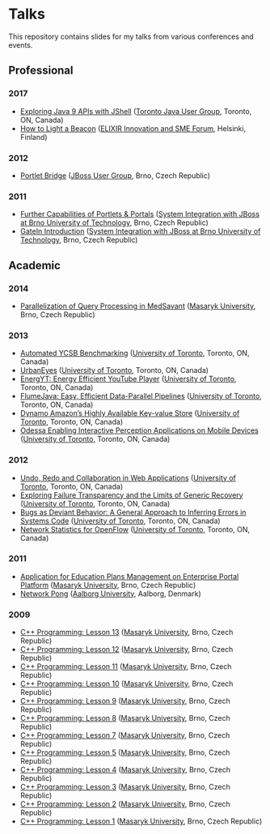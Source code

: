# Talks

This repository contains slides for my talks from various conferences and events.

## Professional

### 2017
- [Exploring Java 9 APIs with JShell](2017-tjug-exploring-java-9-apis-with-jshell.pdf) ([Toronto Java User Group](http://www.tjug.ca/), Toronto, ON, Canada)
- [How to Light a Beacon](2017-sme-how-to-light-a-beacon.pdf) ([ELIXIR Innovation and SME Forum](https://www.elixir-europe.org/events/elixir-innovation-and-sme-forum-genomics-and-health-global-resources-local-innovation-0), Helsinki, Finland)

### 2012
- [Portlet Bridge](2012-jbugcz-portletbridge.pdf) ([JBoss User Group](https://developer.jboss.org/groups/JBUGcz), Brno, Czech Republic)

### 2011
- [Further Capabilities of Portlets & Portals](2011-but-further-capabilities-of-portlets-and-portals.pdf) ([System Integration with JBoss at Brno University of Technology](https://developer.jboss.org/wiki/SystemovaIntegraceSJBossemPodzim2011), Brno, Czech Republic)
- [GateIn Introduction](2011-but-gatein-introduction.pdf) ([System Integration with JBoss at Brno University of Technology](https://developer.jboss.org/wiki/SystemovaIntegraceSJBossemPodzim2011), Brno, Czech Republic)

## Academic

### 2014
- [Parallelization of Query Processing in MedSavant](2014-muni-parallelization-of-query-processing-in-medsavant.pdf) ([Masaryk University](https://www.muni.cz/), Brno, Czech Republic)

### 2013
- [Automated YCSB Benchmarking](2013-uoft-automated-ycsb-benchmarking.pdf) ([University of Toronto](https://www.utoronto.ca/), Toronto, ON, Canada)
- [UrbanEyes](2013-uoft-urbaneyes.pdf) ([University of Toronto](https://www.utoronto.ca/), Toronto, ON, Canada)
- [EnergYT: Energy Efficient YouTube Player](2013-uoft-energyt-energy-efficient-youtube-player.pdf) ([University of Toronto](https://www.utoronto.ca/), Toronto, ON, Canada)
- [FlumeJava: Easy, Efficient Data-Parallel Pipelines](2013-uoft-flumejava-easy-efficient-data-parallel-pipelines.pdf) ([University of Toronto](https://www.utoronto.ca/), Toronto, ON, Canada)
- [Dynamo Amazon’s Highly Available Key-value Store](2013-uoft-dynamo-amazons-highly-available-key-value-store.pdf) ([University of Toronto](https://www.utoronto.ca/), Toronto, ON, Canada)
- [Odessa Enabling Interactive Perception Applications on Mobile Devices](2013-uoft-odessa-enabling-interactive-perception-applications-on-mobile-devices.pdf) ([University of Toronto](https://www.utoronto.ca/), Toronto, ON, Canada)

### 2012
- [Undo, Redo and Collaboration in Web Applications](2012-uoft-undo-redo-and-collaboration-in-web-applications.pdf) ([University of Toronto](https://www.utoronto.ca/), Toronto, ON, Canada)
- [Exploring Failure Transparency and the Limits of Generic Recovery](2012-uoft-exploring-failure-transparency-and-the-limits-of-generic-recovery.pdf) ([University of Toronto](https://www.utoronto.ca/), Toronto, ON, Canada)
- [Bugs as Deviant Behavior: A General Approach to Inferring Errors in Systems Code](2012-uoft-bugs-as-deviant-behaviour-a-general-approach-to-inferring-errors-in-systems-code.pdf) ([University of Toronto](https://www.utoronto.ca/), Toronto, ON, Canada)
- [Network Statistics for OpenFlow](2012-uoft-network-statistics-for-openflow.pdf) ([University of Toronto](https://www.utoronto.ca/), Toronto, ON, Canada)

### 2011
- [Application for Education Plans Management on Enterprise Portal Platform](2011-muni-application-for-education-plans-management-on-enterprise-portal-platform.pdf) ([Masaryk University](https://www.muni.cz/), Brno, Czech Republic)
- [Network Pong](2011-aau-network-pong.pdf) ([Aalborg University](http://www.en.aau.dk/), Aalborg, Denmark)

### 2009
- [C++ Programming: Lesson 13](2009-muni-cpp-programming-lesson-13.pdf) ([Masaryk University](https://www.muni.cz/), Brno, Czech Republic)
- [C++ Programming: Lesson 12](2009-muni-cpp-programming-lesson-12.pdf) ([Masaryk University](https://www.muni.cz/), Brno, Czech Republic)
- [C++ Programming: Lesson 11](2009-muni-cpp-programming-lesson-11.pdf) ([Masaryk University](https://www.muni.cz/), Brno, Czech Republic)
- [C++ Programming: Lesson 10](2009-muni-cpp-programming-lesson-10.pdf) ([Masaryk University](https://www.muni.cz/), Brno, Czech Republic)
- [C++ Programming: Lesson 9](2009-muni-cpp-programming-lesson-09.pdf) ([Masaryk University](https://www.muni.cz/), Brno, Czech Republic)
- [C++ Programming: Lesson 8](2009-muni-cpp-programming-lesson-08.pdf) ([Masaryk University](https://www.muni.cz/), Brno, Czech Republic)
- [C++ Programming: Lesson 7](2009-muni-cpp-programming-lesson-07.pdf) ([Masaryk University](https://www.muni.cz/), Brno, Czech Republic)
- [C++ Programming: Lesson 5](2009-muni-cpp-programming-lesson-05.pdf) ([Masaryk University](https://www.muni.cz/), Brno, Czech Republic)
- [C++ Programming: Lesson 4](2009-muni-cpp-programming-lesson-04.pdf) ([Masaryk University](https://www.muni.cz/), Brno, Czech Republic)
- [C++ Programming: Lesson 3](2009-muni-cpp-programming-lesson-03.pdf) ([Masaryk University](https://www.muni.cz/), Brno, Czech Republic)
- [C++ Programming: Lesson 2](2009-muni-cpp-programming-lesson-02.pdf) ([Masaryk University](https://www.muni.cz/), Brno, Czech Republic)
- [C++ Programming: Lesson 1](2009-muni-cpp-programming-lesson-01.pdf) ([Masaryk University](https://www.muni.cz/), Brno, Czech Republic)
